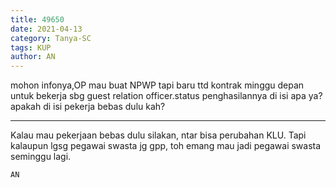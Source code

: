 ```yaml
---
title: 49650
date: 2021-04-13
category: Tanya-SC
tags: KUP
author: AN
---
```


mohon infonya,OP mau buat NPWP tapi baru ttd kontrak minggu depan untuk bekerja sbg guest relation officer.status penghasilannya di isi apa ya?apakah di isi pekerja bebas dulu kah?

---

Kalau mau pekerjaan bebas dulu silakan, ntar bisa perubahan KLU. Tapi kalaupun lgsg pegawai swasta jg gpp, toh emang mau jadi pegawai swasta seminggu lagi.

`AN`
